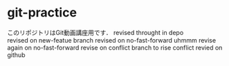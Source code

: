 # git-practice
このリポジトリはGit動画講座用です．
revised throught in depo  
revised on new-featue branch
revised on no-fast-forward
uhmmm revise again on no-fast-forward
revise on conflict branch to rise conflict
revied on github


 
